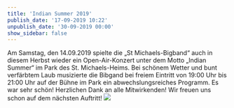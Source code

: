```yaml
---
title: 'Indian Summer 2019'
publish_date: '17-09-2019 10:22'
unpublish_date: '30-09-2019 00:00'
show_sidebar: false
---
```


Am Samstag, den 14.09.2019 spielte die „St Michaels-Bigband“ auch in diesem Herbst wieder ein Open-Air-Konzert unter dem Motto „Indian Summer“ im Park des St. Michaels-Heims. Bei schönem Wetter und bunt verfärbtem Laub musizierte die Bibgand bei freiem Eintritt von 19:00 Uhr bis 21:00 Uhr auf der Bühne im Park ein abwechslungsreiches Programm. Es war sehr schön! Herzlichen Dank an alle Mitwirkenden! Wir freuen uns schon auf dem nächsten Auftritt!
![](http://https://business.google.com/photos/l/03492448657925742002)